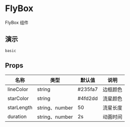 # FlyBox

FlyBox 组件

## 演示

```demo
basic
```

## Props

| 名称       | 类型           | 默认值  | 说明     |
| ---------- | -------------- | ------- | -------- |
| lineColor  | string         | #235fa7 | 边框颜色 |
| starColor  | string         | #4fd2dd | 流星颜色 |
| starLength | string、number | 50      | 流星长度 |
| duration   | string、number | 2s      | 动画时间 |
